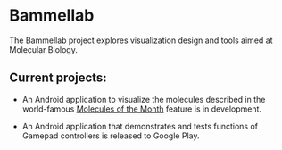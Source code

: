 Bammellab
==============

The Bammellab project explores visualization design and tools aimed at
Molecular Biology.

## Current projects:

* An Android application to visualize the molecules described in the world-famous
[Molecules of the Month] feature is in development.

* An Android application that demonstrates and tests functions of Gamepad controllers
is released to Google Play.


[Molecules of the Month]: https://pdb101.rcsb.org/

